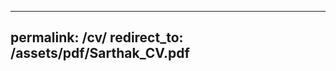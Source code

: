 <!-- ---
layout: cv
permalink: /cv/
title: cv
nav: true
nav_order: 4
cv_pdf: Sarthak_CV.pdf
description: 
toc:
  sidebar: left
---
<meta http-equiv="refresh" content="0; url={{ '/assets/pdf/Sarthak_CV.pdf' | relative_url }}" /> -->

---
permalink: /cv/
redirect_to: /assets/pdf/Sarthak_CV.pdf
---